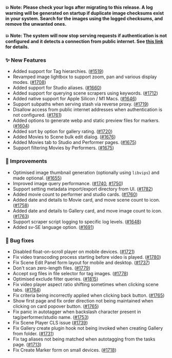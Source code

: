 #### 💥 Note: Please check your logs after migrating to this release. A log warning will be generated on startup if duplicate image checksums exist in your system. Search for the images using the logged checksums, and remove the unwanted ones.

#### 💥 Note: The system will now stop serving requests if authentication is not configured and it detects a connection from public internet. See [this link](https://github.com/stashapp/stash/wiki/Authentication-Required-When-Accessing-Stash-From-the-Internet) for details.

### ✨ New Features

- Added support for Tag hierarchies. ([#1519](https://github.com/stashapp/stash/pull/1519))
- Revamped image lightbox to support zoom, pan and various display modes. ([#1708](https://github.com/stashapp/stash/pull/1708))
- Added support for Studio aliases. ([#1660](https://github.com/stashapp/stash/pull/1660))
- Added support for querying scene scrapers using keywords. ([#1712](https://github.com/stashapp/stash/pull/1712))
- Added native support for Apple Silicon / M1 Macs. ([#1646](https://github.com/stashapp/stash/pull/1646))
- Support subpaths when serving stash via reverse proxy. ([#1719](https://github.com/stashapp/stash/pull/1719))
- Disallow access from public internet addresses when authentication is not configured. ([#1761](https://github.com/stashapp/stash/pull/1761))
- Added options to generate webp and static preview files for markers. ([#1604](https://github.com/stashapp/stash/pull/1604))
- Added sort by option for gallery rating. ([#1720](https://github.com/stashapp/stash/pull/1720))
- Added Movies to Scene bulk edit dialog. ([#1676](https://github.com/stashapp/stash/pull/1676))
- Added Movies tab to Studio and Performer pages. ([#1675](https://github.com/stashapp/stash/pull/1675))
- Support filtering Movies by Performers. ([#1675](https://github.com/stashapp/stash/pull/1675))

### 🎨 Improvements

- Optimised image thumbnail generation (optionally using `libvips`) and made optional. ([#1655](https://github.com/stashapp/stash/pull/1655))
- Improved image query performance. ([#1740](https://github.com/stashapp/stash/pull/1740), [#1750](https://github.com/stashapp/stash/pull/1750))
- Support setting metadata import/export directory from UI. ([#1782](https://github.com/stashapp/stash/pull/1782))
- Added movie count to performer and studio cards. ([#1760](https://github.com/stashapp/stash/pull/1760))
- Added date and details to Movie card, and move scene count to icon. ([#1758](https://github.com/stashapp/stash/pull/1758))
- Added date and details to Gallery card, and move image count to icon. ([#1763](https://github.com/stashapp/stash/pull/1763))
- Support scraper script logging to specific log levels. ([#1648](https://github.com/stashapp/stash/pull/1648))
- Added sv-SE language option. ([#1691](https://github.com/stashapp/stash/pull/1691))

### 🐛 Bug fixes

- Disabled float-on-scroll player on mobile devices. ([#1721](https://github.com/stashapp/stash/pull/1721))
- Fix video transcoding process starting before video is played. ([#1780](https://github.com/stashapp/stash/pull/1780))
- Fix Scene Edit Panel form layout for mobile and desktop. ([#1737](https://github.com/stashapp/stash/pull/1737))
- Don't scan zero-length files. ([#1779](https://github.com/stashapp/stash/pull/1779))
- Accept svg files in file selector for tag images. ([#1778](https://github.com/stashapp/stash/pull/1778))
- Optimised exclude filter queries. ([#1815](https://github.com/stashapp/stash/pull/1815))
- Fix video player aspect ratio shifting sometimes when clicking scene tabs. ([#1764](https://github.com/stashapp/stash/pull/1764))
- Fix criteria being incorrectly applied when clicking back button. ([#1765](https://github.com/stashapp/stash/pull/1765))
- Show first page and fix order direction not being maintained when clicking on card popover button. ([#1765](https://github.com/stashapp/stash/pull/1765))
- Fix panic in autotagger when backslash character present in tag/performer/studio name. ([#1753](https://github.com/stashapp/stash/pull/1753))
- Fix Scene Player CLS issue ([#1739](https://github.com/stashapp/stash/pull/1739))
- Fix Gallery create plugin hook not being invoked when creating Gallery from folder. ([#1731](https://github.com/stashapp/stash/pull/1731))
- Fix tag aliases not being matched when autotagging from the tasks page. ([#1713](https://github.com/stashapp/stash/pull/1713))
- Fix Create Marker form on small devices. ([#1718](https://github.com/stashapp/stash/pull/1718))

